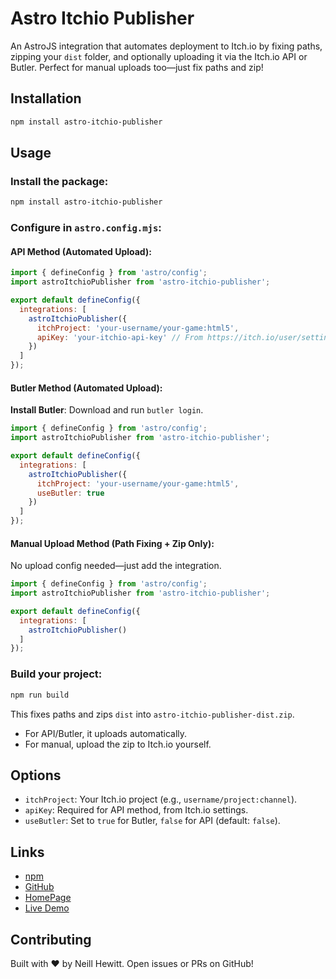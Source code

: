 # Astro Itchio Publisher

An AstroJS integration that automates deployment to Itch.io by fixing paths, zipping your `dist` folder, and optionally uploading it via the Itch.io API or Butler. Perfect for manual uploads too—just fix paths and zip!

## Installation

```sh
npm install astro-itchio-publisher
```

## Usage

### Install the package:

```sh
npm install astro-itchio-publisher
```

### Configure in `astro.config.mjs`:

#### API Method (Automated Upload):

```javascript
import { defineConfig } from 'astro/config';
import astroItchioPublisher from 'astro-itchio-publisher';

export default defineConfig({
  integrations: [
    astroItchioPublisher({
      itchProject: 'your-username/your-game:html5',
      apiKey: 'your-itchio-api-key' // From https://itch.io/user/settings/api-keys
    })
  ]
});
```

#### Butler Method (Automated Upload):

**Install Butler**: Download and run `butler login`.

```javascript
import { defineConfig } from 'astro/config';
import astroItchioPublisher from 'astro-itchio-publisher';

export default defineConfig({
  integrations: [
    astroItchioPublisher({
      itchProject: 'your-username/your-game:html5',
      useButler: true
    })
  ]
});
```

#### Manual Upload Method (Path Fixing + Zip Only):

No upload config needed—just add the integration.

```javascript
import { defineConfig } from 'astro/config';
import astroItchioPublisher from 'astro-itchio-publisher';

export default defineConfig({
  integrations: [
    astroItchioPublisher()
  ]
});
```

### Build your project:

```sh
npm run build
```

This fixes paths and zips `dist` into `astro-itchio-publisher-dist.zip`.

- For API/Butler, it uploads automatically.
- For manual, upload the zip to Itch.io yourself.

## Options

- `itchProject`: Your Itch.io project (e.g., `username/project:channel`).
- `apiKey`: Required for API method, from Itch.io settings.
- `useButler`: Set to `true` for Butler, `false` for API (default: `false`).

## Links

- [npm](https://www.npmjs.com/package/astro-itchio-publisher)
- [GitHub](https://github.com/ArtechFuz3D/astro-itchio-publisher)
- [HomePage](https://artechfuz3d.github.io/astro-itchio-publisher/)
- [Live Demo](https://artechfuz3d.itch.io/space-bingo)

## Contributing

Built with ❤️ by Neill Hewitt. Open issues or PRs on GitHub!
